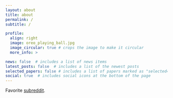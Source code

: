 ```yaml
---
layout: about
title: about
permalink: /
subtitle: /

profile:
  align: right
  image: oreo_playing_ball.jpg
  image_circular: true # crops the image to make it circular
  more_info: >

news: false  # includes a list of news items
latest_posts: false  # includes a list of the newest posts
selected_papers: false # includes a list of papers marked as "selected={true}"
social: true  # includes social icons at the bottom of the page
---
```


Favorite [subreddit](http://reddit.com/r/attackontitan).


